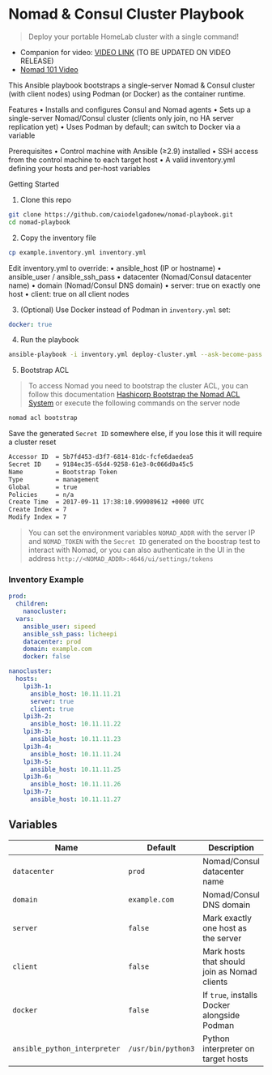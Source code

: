 # Nomad & Consul Cluster Playbook
> Deploy your portable HomeLab cluster with a single command!

- Companion for video: [VIDEO LINK](https://youtube.com/caiodelgadonew) (TO BE UPDATED ON VIDEO RELEASE)
- [Nomad 101 Video](https://www.youtube.com/watch?v=ckqWFSZ2So4)

This Ansible playbook bootstraps a single-server Nomad & Consul cluster (with client nodes) using Podman (or Docker) as the container runtime.

Features
  • Installs and configures Consul and Nomad agents
  • Sets up a single-server Nomad/Consul cluster (clients only join, no HA server replication yet)
  • Uses Podman by default; can switch to Docker via a variable

Prerequisites
  • Control machine with Ansible (≥2.9) installed
  • SSH access from the control machine to each target host
  • A valid inventory.yml defining your hosts and per-host variables

Getting Started
  1. Clone this repo
```bash
git clone https://github.com/caiodelgadonew/nomad-playbook.git
cd nomad-playbook
```

  2. Copy the inventory file
```bash
cp example.inventory.yml inventory.yml
```

Edit inventory.yml to override:
  • ansible_host (IP or hostname)
  • ansible_user / ansible_ssh_pass
  • datacenter (Nomad/Consul datacenter name)
  • domain (Nomad/Consul DNS domain)
  • server: true on exactly one host
  • client: true on all client nodes

  3. (Optional) Use Docker instead of Podman
in `inventory.yml` set:
```yaml
docker: true
```

  4. Run the playbook
```bash
ansible-playbook -i inventory.yml deploy-cluster.yml --ask-become-pass
```

  5. Bootstrap ACL 
> To access Nomad you need to bootstrap the cluster ACL, you can follow this documentation [Hashicorp Bootstrap the Nomad ACL System](https://developer.hashicorp.com/nomad/tutorials/access-control/access-control-bootstrap) or execute the following commands on the server node
```bash
nomad acl bootstrap
```
Save the generated `Secret ID` somewhere else, if you lose this it will require a cluster reset 
```bash
Accessor ID  = 5b7fd453-d3f7-6814-81dc-fcfe6daedea5
Secret ID    = 9184ec35-65d4-9258-61e3-0c066d0a45c5
Name         = Bootstrap Token
Type         = management
Global       = true
Policies     = n/a
Create Time  = 2017-09-11 17:38:10.999089612 +0000 UTC
Create Index = 7
Modify Index = 7
```

> You can set the environment variables `NOMAD_ADDR` with the server IP and `NOMAD_TOKEN` with the `Secret ID` generated on the boostrap test to interact with Nomad, or you can also authenticate in the UI in the address `http://<NOMAD_ADDR>:4646/ui/settings/tokens`

### Inventory Example
```yaml
prod:
  children:
    nanocluster:
  vars:
    ansible_user: sipeed
    ansible_ssh_pass: licheepi
    datacenter: prod
    domain: example.com
    docker: false

nanocluster:
  hosts:
    lpi3h-1:
      ansible_host: 10.11.11.21
      server: true
      client: true
    lpi3h-2:
      ansible_host: 10.11.11.22
    lpi3h-3:
      ansible_host: 10.11.11.23
    lpi3h-4:
      ansible_host: 10.11.11.24
    lpi3h-5:
      ansible_host: 10.11.11.25
    lpi3h-6:
      ansible_host: 10.11.11.26
    lpi3h-7:
      ansible_host: 10.11.11.27
```

## Variables

| Name                         | Default            | Description                                      |
|------------------------------|--------------------|--------------------------------------------------|
| `datacenter`                 | `prod`             | Nomad/Consul datacenter name                     |
| `domain`                     | `example.com`      | Nomad/Consul DNS domain                          |
| `server`                     | `false`            | Mark exactly one host as the server              |
| `client`                     | `false`            | Mark hosts that should join as Nomad clients     |
| `docker`                     | `false`            | If `true`, installs Docker alongside Podman      |
| `ansible_python_interpreter` | `/usr/bin/python3` | Python interpreter on target hosts               |
